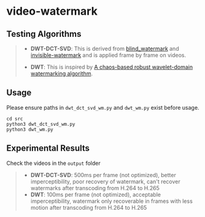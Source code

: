 # video-watermark
## Testing Algorithms
> * **DWT-DCT-SVD**: This is derived from [blind_watermark](https://github.com/guofei9987/blind_watermark) and [invisible-watermark](https://github.com/ShieldMnt/invisible-watermark) and is applied frame by frame on videos.
> 
> * **DWT**: This is inspired by [A chaos-based robust wavelet-domain watermarking algorithm](http://isrc.ccs.asia.edu.tw/yourslides/files/20/0915.pdf).
## Usage
Please ensure paths in ```dwt_dct_svd_wm.py``` and ```dwt_wm.py``` exist before usage.
```
cd src
python3 dwt_dct_svd_wm.py
python3 dwt_wm.py
```
## Experimental Results
Check the videos in the `output` folder
> * **DWT-DCT-SVD**: 500ms per frame (not optimized), better imperceptibility, poor recovery of watermark, can't recover watermarks after transcoding from H.264 to H.265
> * **DWT**: 100ms per frame (not optimized), acceptable imperceptibility, watermark only recoverable in frames with less motion after transcoding from H.264 to H.265 